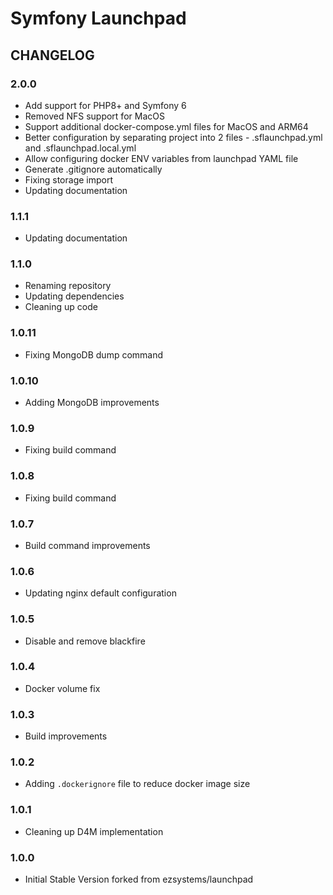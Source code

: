 # Symfony Launchpad

## CHANGELOG

### 2.0.0
- Add support for PHP8+ and Symfony 6
- Removed NFS support for MacOS
- Support additional docker-compose.yml files for MacOS and ARM64
- Better configuration by separating project into 2 files - .sflaunchpad.yml and .sflaunchpad.local.yml
- Allow configuring docker ENV variables from launchpad YAML file
- Generate .gitignore automatically
- Fixing storage import
- Updating documentation

### 1.1.1
- Updating documentation

### 1.1.0
- Renaming repository
- Updating dependencies
- Cleaning up code

### 1.0.11
- Fixing MongoDB dump command

### 1.0.10
- Adding MongoDB improvements

### 1.0.9
- Fixing build command

### 1.0.8
- Fixing build command

### 1.0.7
- Build command improvements

### 1.0.6
- Updating nginx default configuration

### 1.0.5
- Disable and remove blackfire

### 1.0.4
- Docker volume fix

### 1.0.3
- Build improvements

### 1.0.2
- Adding `.dockerignore` file to reduce docker image size

### 1.0.1
- Cleaning up D4M implementation

### 1.0.0 
- Initial Stable Version forked from ezsystems/launchpad
